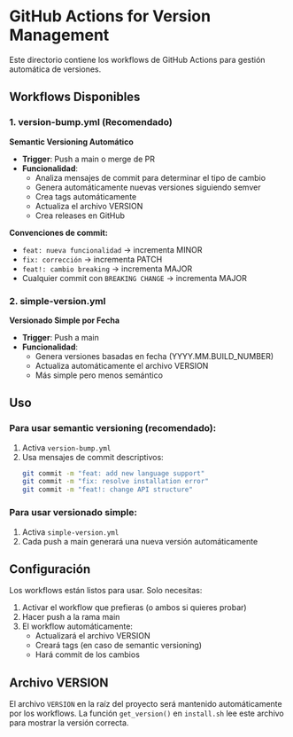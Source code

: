 # GitHub Actions for Version Management

Este directorio contiene los workflows de GitHub Actions para gestión automática de versiones.

## Workflows Disponibles

### 1. version-bump.yml (Recomendado)
**Semantic Versioning Automático**

- **Trigger**: Push a main o merge de PR
- **Funcionalidad**: 
  - Analiza mensajes de commit para determinar el tipo de cambio
  - Genera automáticamente nuevas versiones siguiendo semver
  - Crea tags automáticamente
  - Actualiza el archivo VERSION
  - Crea releases en GitHub

**Convenciones de commit:**
- `feat: nueva funcionalidad` → incrementa MINOR
- `fix: corrección` → incrementa PATCH  
- `feat!: cambio breaking` → incrementa MAJOR
- Cualquier commit con `BREAKING CHANGE` → incrementa MAJOR

### 2. simple-version.yml
**Versionado Simple por Fecha**

- **Trigger**: Push a main
- **Funcionalidad**:
  - Genera versiones basadas en fecha (YYYY.MM.BUILD_NUMBER)
  - Actualiza automáticamente el archivo VERSION
  - Más simple pero menos semántico

## Uso

### Para usar semantic versioning (recomendado):
1. Activa `version-bump.yml`
2. Usa mensajes de commit descriptivos:
   ```bash
   git commit -m "feat: add new language support"
   git commit -m "fix: resolve installation error"
   git commit -m "feat!: change API structure"
   ```

### Para usar versionado simple:
1. Activa `simple-version.yml` 
2. Cada push a main generará una nueva versión automáticamente

## Configuración

Los workflows están listos para usar. Solo necesitas:
1. Activar el workflow que prefieras (o ambos si quieres probar)
2. Hacer push a la rama main
3. El workflow automáticamente:
   - Actualizará el archivo VERSION
   - Creará tags (en caso de semantic versioning)
   - Hará commit de los cambios

## Archivo VERSION

El archivo `VERSION` en la raíz del proyecto será mantenido automáticamente por los workflows. La función `get_version()` en `install.sh` lee este archivo para mostrar la versión correcta.